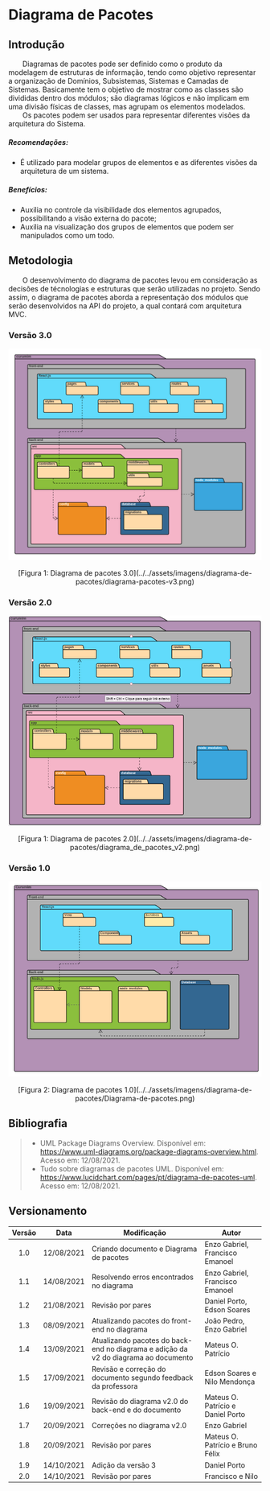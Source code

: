 # Diagrama de Pacotes

## Introdução

&emsp;&emsp;Diagramas de pacotes pode ser definido como o produto da modelagem de estruturas de informação, tendo como objetivo representar a organização de Domínios, Subsistemas, Sistemas e Camadas de Sistemas. Basicamente tem o objetivo de mostrar como as classes são divididas dentro dos módulos; são diagramas lógicos e não implicam em uma divisão físicas de classes, mas agrupam os elementos modelados.<br>
&emsp;&emsp;Os pacotes podem ser usados para representar diferentes visões da arquitetura do Sistema.<br>

##### Recomendações:<br>
- É utilizado para modelar grupos de elementos e as diferentes visões da arquitetura de um sistema.

##### Benefícios:<br>
- Auxilia no controle da visibilidade dos elementos agrupados, possibilitando a visão externa do pacote;
- Auxilia na visualização dos grupos de elementos que podem ser manipulados como um todo.

## Metodologia
&emsp;&emsp;O desenvolvimento do diagrama de pacotes levou em consideração as decisões de técnologias e estruturas que serão utilizadas no projeto. Sendo assim, o diagrama de pacotes aborda a representação dos módulos que serão desenvolvidos na API do projeto, a qual contará com arquitetura MVC.<br>

### Versão 3.0

![Diagrama de pacotes](../../assets/imagens/diagrama-de-pacotes/diagrama-pacotes-v3.png)

<center>[Figura 1: Diagrama de pacotes 3.0](../../assets/imagens/diagrama-de-pacotes/diagrama-pacotes-v3.png)</center>

### Versão 2.0

![Diagrama de pacotes](../../assets/imagens/diagrama-de-pacotes/diagrama_de_pacotes_v2.png)

<center>[Figura 1: Diagrama de pacotes 2.0](../../assets/imagens/diagrama-de-pacotes/diagrama_de_pacotes_v2.png)</center>

### Versão 1.0

![Diagrama de pacotes](../../assets/imagens/diagrama-de-pacotes/Diagrama-de-pacotes.png)

<center>[Figura 2: Diagrama de pacotes 1.0](../../assets/imagens/diagrama-de-pacotes/Diagrama-de-pacotes.png)</center>


## Bibliografia
> - UML Package Diagrams Overview. Disponível em: <https://www.uml-diagrams.org/package-diagrams-overview.html>. Acesso em: 12/08/2021.
> - Tudo sobre diagramas de pacotes UML. Disponível em: <https://www.lucidchart.com/pages/pt/diagrama-de-pacotes-uml>. Acesso em: 12/08/2021.

## Versionamento
| Versão | Data | Modificação | Autor |
| :-: | -- | -- | -- |
|1.0| 12/08/2021 | Criando documento e Diagrama de pacotes | Enzo Gabriel, Francisco Emanoel  |
|1.1| 14/08/2021 | Resolvendo erros encontrados no diagrama    | Enzo Gabriel, Francisco Emanoel |
|1.2| 21/08/2021 | Revisão por pares | Daniel Porto, Edson Soares|
|1.3| 08/09/2021 | Atualizando pacotes do front-end no diagrama | João Pedro, Enzo Gabriel |
|1.4| 13/09/2021 | Atualizando pacotes do back-end no diagrama e adição da v2 do diagrama ao documento | Mateus O. Patrício |
|1.5| 17/09/2021 | Revisão e correção do documento segundo feedback da professora | Edson Soares e Nilo Mendonça |
|1.6| 19/09/2021 | Revisão do diagrama v2.0 do back-end e do documento | Mateus O. Patrício e Daniel Porto |
|1.7| 20/09/2021 | Correções no diagrama v2.0 | Enzo Gabriel |
|1.8| 20/09/2021 | Revisão por pares | Mateus O. Patrício e Bruno Félix |
|1.9| 14/10/2021 | Adição da versão 3 | Daniel Porto |
|2.0| 14/10/2021 | Revisão por pares | Francisco e Nilo |